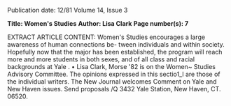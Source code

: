 Publication date: 12/81
Volume 14, Issue 3

**Title: Women's Studies**
**Author: Lisa Clark**
**Page number(s): 7**

EXTRACT ARTICLE CONTENT:
Women's Studies encourages a large 
awareness of human connections be-
tween individuals and within society. 
Hopefully now that the major has been 
established, the program will reach 
more and more students in both sexes, 
and of all class and racial backgrounds 
at Yale . 
• 
Lisa Clark, Morse '82 is on the Women~ 
Studies Advisory Committee. 
The opinions expressed in this sectio1_l are those 
of the individual writers. The New Journal 
welcomes Comment on Yale and New Haven 
issues. Send proposals /Q 3432 Yale Station, 
New Haven, CT. 06520.
